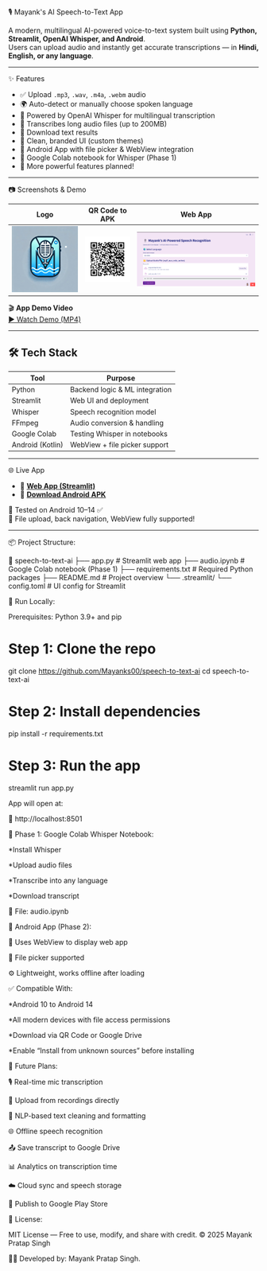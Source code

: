 🎙️ Mayank's AI Speech-to-Text App

A modern, multilingual AI-powered voice-to-text system built using **Python, Streamlit, OpenAI Whisper, and Android**.  
Users can upload audio and instantly get accurate transcriptions — in **Hindi, English, or any language**.

---

✨ Features

- ✅ Upload `.mp3`, `.wav`, `.m4a`, `.webm` audio
- 🌍 Auto-detect or manually choose spoken language
- 🧠 Powered by OpenAI Whisper for multilingual transcription
- 📜 Transcribes long audio files (up to 200MB)
- 💾 Download text results
- 🎨 Clean, branded UI (custom themes)
- 📁 Android App with file picker & WebView integration
- 🧪 Google Colab notebook for Whisper (Phase 1)
- 🔄 More powerful features planned!

---

📷 Screenshots & Demo

| Logo | QR Code to APK | Web App |
|------|----------------|---------|
| ![Logo](https://github.com/Mayanks00/speech-to-text-ai/blob/main/APP%20LOGO.png?raw=true) | ![QR](https://github.com/Mayanks00/speech-to-text-ai/blob/main/sppech%20text%20AI%20QR.png?raw=true) | ![WebApp](https://github.com/Mayanks00/speech-to-text-ai/blob/main/WEB%20APP%20PAGE.png?raw=true) |

🎬 **App Demo Video**  
[▶️ Watch Demo (MP4)](https://raw.githubusercontent.com/Mayanks00/speech-to-text-ai/main/video%20recording%20of%20speech%20to%20text%20ai%20app.mp4)

---

## 🛠️ Tech Stack

| Tool          | Purpose                          |
|---------------|----------------------------------|
| Python        | Backend logic & ML integration   |
| Streamlit     | Web UI and deployment            |
| Whisper       | Speech recognition model         |
| FFmpeg        | Audio conversion & handling      |
| Google Colab  | Testing Whisper in notebooks     |
| Android (Kotlin) | WebView + file picker support |

---

🌐 Live App

- 🔹 [**Web App (Streamlit)**](https://speech-to-text-ai-ahg9u7gwpkuuurmtaukxiq.streamlit.app/)
- 🔹 [**Download Android APK**](https://docs.google.com/uc?export=download&id=1NzeYVuIbq7bAnXzeRigo8q3dqhr3lMgs)

🧪 Tested on Android 10–14 ✅  
📁 File upload, back navigation, WebView fully supported!

---

📦 Project Structure:


📁 speech-to-text-ai
├── app.py                 # Streamlit web app
├── audio.ipynb            # Google Colab notebook (Phase 1)
├── requirements.txt       # Required Python packages
├── README.md              # Project overview
└── .streamlit/
    └── config.toml        # UI config for Streamlit

  
🚀 Run Locally:

Prerequisites: Python 3.9+ and pip

# Step 1: Clone the repo
git clone https://github.com/Mayanks00/speech-to-text-ai
cd speech-to-text-ai

# Step 2: Install dependencies
pip install -r requirements.txt

# Step 3: Run the app
streamlit run app.py

App will open at:

📍 http://localhost:8501

📗 Phase 1: Google Colab Whisper Notebook:

*Install Whisper

*Upload audio files

*Transcribe into any language

*Download transcript

📎 File: audio.ipynb

📱 Android App (Phase 2):

🔗 Uses WebView to display web app

📂 File picker supported

⚙️ Lightweight, works offline after loading

✅ Compatible With:

*Android 10 to Android 14

*All modern devices with file access permissions

*Download via QR Code or Google Drive

*Enable “Install from unknown sources” before installing

📅 Future Plans:

🎙️ Real-time mic transcription

📁 Upload from recordings directly

🧠 NLP-based text cleaning and formatting

🌐 Offline speech recognition

📤 Save transcript to Google Drive

📊 Analytics on transcription time

☁️ Cloud sync and speech storage

📱 Publish to Google Play Store

📃 License:

MIT License — Free to use, modify, and share with credit.
© 2025 Mayank Pratap Singh

👨‍💻 Developed by:
Mayank Pratap Singh.






